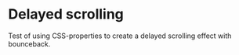 # Delayed scrolling

Test of using CSS-properties to create a delayed scrolling effect with bounceback.